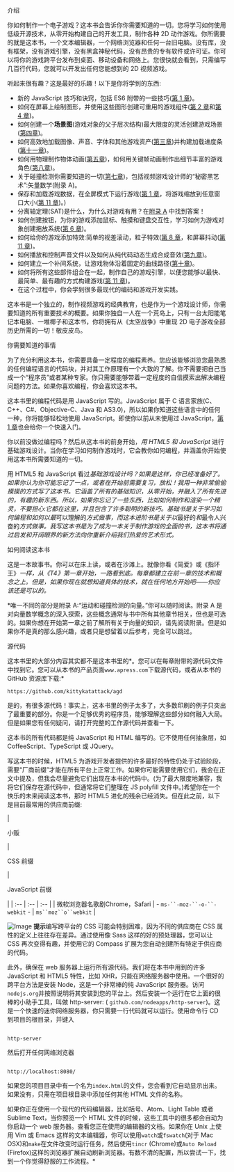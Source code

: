 介绍

你如何制作一个电子游戏？这本书会告诉你你需要知道的一切。您将学习如何使用低级开源技术，从零开始构建自己的开发工具，制作各种 2D 动作游戏。你所需要的就是这本书，一个文本编辑器，一个网络浏览器和任何一台旧电脑。没有库，没有框架，没有游戏引擎，没有黑盒神秘代码，没有昂贵的专有软件或许可证。你可以将你的游戏跨平台发布到桌面、移动设备和网络上。您很快就会看到，只需编写几百行代码，您就可以开发出任何您能想到的 2D 视频游戏。

听起来很有趣？这是最好的乐趣！以下是你将学到的东西:

*   新的 JavaScript 技巧和诀窍，包括 ES6 附带的一些技巧([第 1 章](01.html))。
*   如何在屏幕上绘制图形，并使用这些图形创建可重用的游戏组件([第 2 章](02.html)和[第 4 章](04.html))。
*   如何创建一个**场景图**(游戏对象的父子层次结构)最大限度的灵活创建游戏场景([第四章](04.html))。
*   如何高效地加载图像、声音、字体和其他游戏资产([第三章](03.html))并构建加载进度条([第十一章](11.html))。
*   如何用物理制作物体动画([第五章](05.html))，如何用关键帧动画制作出细节丰富的游戏角色([第八章](08.html))。
*   关于碰撞检测你需要知道的一切([第七章](07.html))，包括视频游戏设计师的“秘密黑艺术”:矢量数学(附录 A)。
*   保存和加载游戏数据，在全屏模式下运行游戏([第 1 章](01.html)，将游戏缩放到任意窗口大小([第 11 章](11.html))。)
*   分离轴定理(SAT)是什么，为什么对游戏有用？在[附录 A](12.html) 中找到答案！
*   如何创建按钮，为你的游戏添加鼠标、触摸和键盘交互性，学习如何为游戏对象创建拖放系统([第 6 章](06.html))。
*   如何给你的游戏添加特效:简单的视差滚动，粒子特效([第 8 章](08.html)，和屏幕抖动([第 11 章](11.html))。
*   如何播放和控制声音文件以及如何从纯代码动态生成合成音效([第九章](09.html))。
*   如何建立一个补间系统，让游戏物体沿着固定的曲线路径([第十章](10.html))。
*   如何将所有这些部件组合在一起，制作自己的游戏引擎，以便您能够以最快、最简单、最有趣的方式构建游戏([第 11 章](11.html))。
*   在这个过程中，你会学到很多最现代的编码和游戏开发实践。

这本书是一个独立的，制作视频游戏的经典教育，也是作为一个游戏设计师，你需要知道的所有重要技术的概要。如果你独自一人在一个荒岛上，只有一台太阳能笔记本电脑、一堆椰子和这本书，你将拥有从《太空战争》中重现 2D 电子游戏全部历史所需的一切！敬皮皮鸟。

你需要知道的事情

为了充分利用这本书，你需要具备一定程度的编程素养。您应该能够浏览您最熟悉的任何编程语言的代码块，并对其工作原理有一个大致的了解。你不需要把自己当成一个“程序员”或者某种专家。你只需要能够带着一定程度的自信摸索出解决编程问题的方法。如果你喜欢编程，你会喜欢这本书。

这本书里的编程代码是用 JavaScript 写的。JavaScript 属于 C 语言家族(C、C++、C#、Objective-C、Java 和 AS3.0)，所以如果你知道这些语言中的任何一种，你将能够轻松地使用 JavaScript。即使你以前从未使用过 JavaScript，[第 1 章](01.html)也会给你一个快速入门。

你以前没做过编程吗？然后从这本书的前身开始，*用 HTML5 和 JavaScript* 进行基础游戏设计。当你在学习如何制作游戏时，它会教你如何编程，并涵盖你开始使用这本书所需要知道的一切。

用 HTML5 和 JavaScript 看过*基础游戏设计吗？如果是这样，你已经准备好了。如果你认为你可能忘记了一点，或者在开始前需要复习，放松！我用一种非常偷偷摸摸的方式写了这本书。它涵盖了所有的基础知识，从零开始，并融入了所有先进的，有趣的新东西。所以，如果你忘记了一些东西，比如如何制作和渲染一个精灵，不要担心:它都在这里，并且包含了许多聪明的新技巧。基础书是关于学习如何编程和如何以最*可以理解的*方式做事，而这本进阶书是关于以*最好的*和*最令人兴奋的*方式做事。我写这本书是为了成为一本关于制作游戏的全面的书，这本书将通过启发和开阔眼界的新方法向你重新介绍我们热爱的艺术形式。*

如何阅读这本书

这是一本故事书。你可以在床上读，或者在沙滩上。就像你看《简爱》或《指环王》*一样，从《T4》第一章开始，一路看到底。每章都建立在前一章的技术和概念之上。但是，如果你现在就想知道具体的技术，就在任何地方开始吧——你应该还是可以的。*

 *唯一不同的部分是附录 A:“运动和碰撞检测的向量。”你可以随时阅读。附录 A 是对向量数学概念的深入探索，这些概念通常与书中所有其他章节相关，但也是可选的。如果你想在开始第一章之前了解所有关于向量的知识，请先阅读附录。但是如果你不是真的那么感兴趣，或者只是想留着以后参考，完全可以跳过。

源代码

这本书里的大部分内容其实都不是这本书里的*。您可以在每章附带的源代码文件中找到它。您可以从本书的产品页面`www.apress.com`下载源代码，或者从本书的 GitHub 资源库下载:*

```
https://github.com/kittykatattack/agd
```

是的，有很多源代码！事实上，这本书里的例子太多了，大多数印刷的例子只突出了最重要的部分。你是一个足够优秀的程序员，能够理解这些部分如何融入大局。但是如果您有任何疑问，请打开完整的工作源代码并查看一下。

这本书的所有代码都是纯 JavaScript 和 HTML 编写的。它不使用任何抽象层，如 CoffeeScript、TypeScript 或 JQuery。

写这本书的时候，HTML5 为游戏开发者提供的许多最好的特性仍处于试验阶段，需要“厂商前缀”才能在所有平台上正常工作。如果你可能需要使用它们，我会在正文中提及，但我会尽量避免它们出现在本书的代码中。(为了最大限度地兼容，我将它们保存在源代码中，但通常将它们整理在 JS polyfill 文件中。)希望你在一个快乐的未来阅读这本书，那时 HTML5 进化的残余已经消失。但在此之前，以下是目前最常用的供应商前缀:

| 

小贩

 | 

CSS 前缀

 | 

JavaScript 前缀

 |
| :-- | :-- | :-- |
| 微软浏览器名歌剧Chrome，Safari | - `ms-``-moz-``-o-``-webkit` - | `ms``moz``o``webkit` |

![Image](../Images/image00500.jpeg) **提示**编写跨平台的 CSS 可能会特别困难，因为不同的供应商在 CSS 属性的定义上往往存在差异。通过使用像 Sass 这样的好的预处理器，您可以让 CSS 再次变得有趣，并使用它的 Compass 扩展为您自动创建所有特定于供应商的代码。

此外，确保在 web 服务器上运行所有源代码。我们将在本书中用到的许多 JavaScript 和 HTML5 特性，比如 XHR，只能在网络服务器中使用。一个很好的跨平台方法是安装 Node，这是一个非常棒的纯 JavaScript 服务器。访问`nodejs.org`并按照说明将其安装到您的平台上。然后安装一个运行在它上面的很棒的小助手工具，叫做 http-server: ( `github.com/nodeapps/http-server`)。这是一个快速的迷你网络服务器，你只需要一行代码就可以运行。使用命令行 CD 到项目的根目录，并键入

```

http-server

```

然后打开任何网络浏览器

```

http://localhost:8080/

```

如果您的项目目录中有一个名为`index.html`的文件，您会看到它自动显示出来。如果没有，只需在项目根目录中添加任何其他 HTML 文件的名称。

如果你正在使用一个现代的代码编辑器，比如括号、Atom、Light Table 或者 Sublime Text，当你预览一个 HTML 文件的时候，这些工具中的很多都会自动为你启动一个 web 服务器。查看您正在使用的编辑器的文档。如果你在 Unix 上使用 Vim 或 Emacs 这样的文本编辑器，你可以使用`watch`或`fswatch`(对于 Mac OSX)和`make`在文件改变时运行任务，然后使用`tincr` (Chrome)或`Auto Reload` (Firefox)这样的浏览器扩展自动刷新浏览器。有数不清的配置，所以尝试一下，找到一个你觉得舒服的工作流程。*